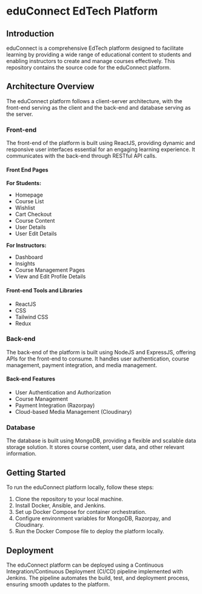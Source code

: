 # eduConnect EdTech Platform

## Introduction

eduConnect is a comprehensive EdTech platform designed to facilitate learning by providing a wide range of educational content to students and enabling instructors to create and manage courses effectively. This repository contains the source code for the eduConnect platform.

## Architecture Overview

The eduConnect platform follows a client-server architecture, with the front-end serving as the client and the back-end and database serving as the server.

### Front-end

The front-end of the platform is built using ReactJS, providing dynamic and responsive user interfaces essential for an engaging learning experience. It communicates with the back-end through RESTful API calls.

#### Front End Pages

**For Students:**
- Homepage
- Course List
- Wishlist
- Cart Checkout
- Course Content
- User Details
- User Edit Details

**For Instructors:**
- Dashboard
- Insights
- Course Management Pages
- View and Edit Profile Details

#### Front-end Tools and Libraries

- ReactJS
- CSS
- Tailwind CSS
- Redux

### Back-end

The back-end of the platform is built using NodeJS and ExpressJS, offering APIs for the front-end to consume. It handles user authentication, course management, payment integration, and media management.

#### Back-end Features

- User Authentication and Authorization
- Course Management
- Payment Integration (Razorpay)
- Cloud-based Media Management (Cloudinary)

### Database

The database is built using MongoDB, providing a flexible and scalable data storage solution. It stores course content, user data, and other relevant information.

## Getting Started

To run the eduConnect platform locally, follow these steps:

1. Clone the repository to your local machine.
2. Install Docker, Ansible, and Jenkins.
3. Set up Docker Compose for container orchestration.
4. Configure environment variables for MongoDB, Razorpay, and Cloudinary.
5. Run the Docker Compose file to deploy the platform locally.

## Deployment

The eduConnect platform can be deployed using a Continuous Integration/Continuous Deployment (CI/CD) pipeline implemented with Jenkins. The pipeline automates the build, test, and deployment process, ensuring smooth updates to the platform.
